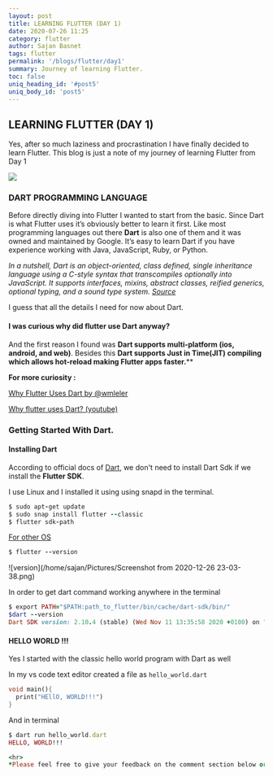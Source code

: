 ```yaml
---
layout: post
title: LEARNING FLUTTER (DAY 1)
date: 2020-07-26 11:25
category: flutter
author: Sajan Basnet
tags: flutter
permalink: '/blogs/flutter/day1'
summary: Journey of learning Flutter.
toc: false
uniq_heading_id: '#post5'
uniq_body_id: 'post5'
---
```


## LEARNING FLUTTER (DAY 1)

Yes, after so much laziness and procrastination I have finally decided to learn Flutter. This blog is just a note of my journey of learning Flutter from Day 1


<img class= "img-fluid img-thumbnail" src="{{site.baseurl}}/assets/img/programming.jpeg">


### DART PROGRAMMING LANGUAGE

Before directly diving into Flutter I wanted to start from the basic. Since Dart is what Flutter uses it’s obviously better to learn it first.
Like most programming languages out there **Dart** is also one of them and it was owned and maintained by Google. It’s easy to learn Dart if you have experience working with Java, JavaScript, Ruby, or Python. 

*In a nutshell, Dart is an object-oriented, class defined, single inheritance language using a C-style syntax that transcompiles optionally into JavaScript. It supports interfaces, mixins, abstract classes, reified generics, optional typing, and a sound type system.* [*Source*](https://flutterbyexample.com/lesson/about-dart#why-does-flutter-use-dart)

I guess that all the details I need for now about Dart.


#### I was curious why did flutter use Dart anyway?

And the first reason I found was **Dart supports multi-platform (ios, android, and web)**. Besides this **Dart supports Just in Time(JIT) compiling which allows hot-reload making Flutter apps faster.****

**For more curiosity :**

[Why Flutter Uses Dart by @wmleler](https://hackernoon.com/why-flutter-uses-dart-dd635a054ebf)

[Why flutter uses Dart? (youtube)](https://www.youtube.com/watch?v=5F-6n_2XWR8&feature=emb_logo)


### Getting Started With Dart.

#### Installing Dart

According to official docs of [Dart](https://dart.dev/get-dart), we don't need to install Dart Sdk if we install the **Flutter SDK**. 

I use Linux and I installed it using  using snapd in the terminal.

```ruby
$ sudo apt-get update
$ sudo snap install flutter --classic
$ flutter sdk-path
```

[For other OS ](https://flutter.dev/docs/get-started/install)



```ruby
$ flutter --version
```

![version](/home/sajan/Pictures/Screenshot from 2020-12-26 23-03-38.png)



In order to get dart command working anywhere in the terminal

```ruby
$ export PATH="$PATH:path_to_flutter/bin/cache/dart-sdk/bin/"
$dart --version
Dart SDK version: 2.10.4 (stable) (Wed Nov 11 13:35:58 2020 +0100) on "linux_x64"
```


#### HELLO WORLD !!!

Yes I started with the classic hello world program with Dart as well 

In my vs code text editor created a file as `hello_world.dart` 

```dart
void main(){
  print("HEllO, WORLD!!!")
}
```

And in terminal 

```ruby
$ dart run hello_world.dart
HELLO, WORLD!!!

<hr>
*Please feel free to give your feedback on the comment section below or ping me at <a aria-label="Send email" href="mailto:sajanbasnet75@gmail.com"><i class="icon fa fa-envelope" style="font-size:32px; margin: 0px 3px;"></i></a> or  <a aria-label="My LinkedIn" target="_blank" href="https://www.linkedin.com/in/sajan-basnet-b4b1b0148/"><i class="icon fa fa-linkedin-square" style="font-size:32px; margin: 0px 3px;" aria-hidden="true"></i></a>. Have a great time :smiley_cat:*

